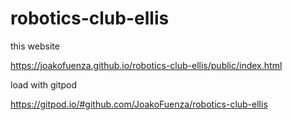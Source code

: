# robotics-club-ellis


this website

https://joakofuenza.github.io/robotics-club-ellis/public/index.html





load with gitpod

https://gitpod.io/#github.com/JoakoFuenza/robotics-club-ellis


